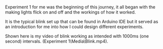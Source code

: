 Experiment 1 for me was the beginning of this journey, it all began with the making lights flick on and off and the workings of how it worked.

It is the typical blink set up that can be found in Arduino IDE but it served as an introduction for me into how I could design different experiments. 

Shown here is my video of blink working as intended with 1000ms (one second) intervals. (Experiment 1\Media\Blink.mp4). 